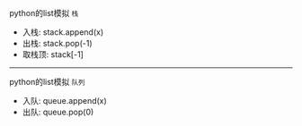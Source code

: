 python的list模拟 `栈`

- 入栈: stack.append(x)
- 出栈: stack.pop(-1)
- 取栈顶: stack[-1]

---

python的list模拟 `队列`

- 入队: queue.append(x)
- 出队: queue.pop(0)
